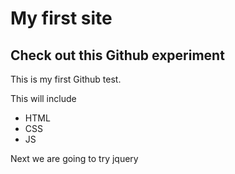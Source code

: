 # My first site
## Check out this Github experiment

This is my first Github test.

This will include

* HTML
* CSS
* JS

Next we are going to try jquery
